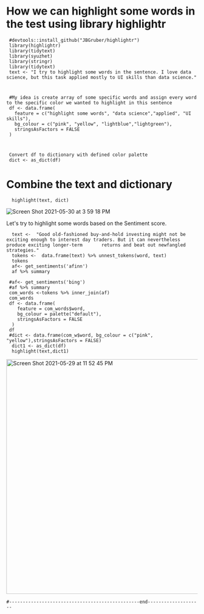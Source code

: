 # How we can highlight some words in the test using library highlightr
 
     #devtools::install_github("JBGruber/highlightr")
     library(highlightr)
     library(tidytext)
     library(syuzhet)
     library(stringr)
     library(tidytext)
     text <- "I try to highlight some words in the sentence. I love data science, but this task applied mostly to UI skills than data science."

# 
     #My idea is create array of some specific words and assign every word to the specific color we wanted to highlight in this sentence
     df <- data.frame(
       feature = c("highlight some words", "data science","applied", "UI skills"),
       bg_colour = c("pink", "yellow", "lightblue","lightgreen"),
       stringsAsFactors = FALSE
     )
# 
     Convert df to dictionary with defined color palette
     dict <- as_dict(df)

# Combine the text and dictionary
      highlight(text, dict)
      
![Screen Shot 2021-05-30 at 3 59 18 PM](https://user-images.githubusercontent.com/16123495/120122896-98d43f80-c160-11eb-85cc-3f222bb3e02a.png)      

 Let's try to highlight some words based on the Sentiment score. 
 
      text <-  "Good old-fashioned buy-and-hold investing might not be exciting enough to interest day traders. But it can nevertheless produce exciting longer-term       returns and beat out newfangled strategies."
      tokens <-  data.frame(text) %>% unnest_tokens(word, text)
      tokens
      af<- get_sentiments('afinn')
      af %>% summary

     #af<- get_sentiments('bing')
     #af %>% summary
     com_words <-tokens %>% inner_join(af)
     com_words
     df <- data.frame(
        feature = com_words$word,
        bg_colour = palette("default"),
        stringsAsFactors = FALSE
      )
     df
     #dict <- data.frame(com_w$word, bg_colour = c("pink", "yellow"),stringsAsFactors = FALSE)
      dict1 <- as_dict(df)
      highlight(text,dict1)

<img width="619" alt="Screen Shot 2021-05-29 at 11 52 45 PM" src="https://user-images.githubusercontent.com/16123495/120095561-7fd57b00-c0db-11eb-9a7f-ff944be3d4f0.png">

    #------------------------------------------------end--------------------
